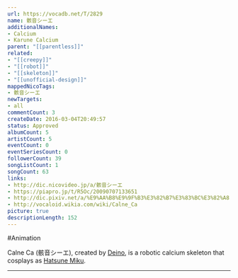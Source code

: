 ```yaml
---
url: https://vocadb.net/T/2829
name: 骸音シーエ
additionalNames: 
- Calcium
- Karune Calcium
parent: "[[parentless]]"
related:
- "[[creepy]]"
- "[[robot]]"
- "[[skeleton]]"
- "[[unofficial-design]]"
mappedNicoTags:
- 骸音シーエ
newTargets:
- all
commentCount: 3
createDate: 2016-03-04T20:49:57
status: Approved
albumCount: 5
artistCount: 5
eventCount: 0
eventSeriesCount: 0
followerCount: 39
songListCount: 1
songCount: 63
links: 
- http://dic.nicovideo.jp/a/骸音シーエ
- https://piapro.jp/t/R5Oc/20090707133651
- http://dic.pixiv.net/a/%E9%AA%B8%E9%9F%B3%E3%82%B7%E3%83%BC%E3%82%A8
- http://vocaloid.wikia.com/wiki/Calne_Ca
picture: true
descriptionLength: 152
---
```


#Animation

Calne Ca (骸音シーエ), created by [Deino](https://vocadb.net/Ar/382), is a robotic calcium skeleton that cosplays as [Hatsune Miku](https://vocadb.net/Ar/1).

---

